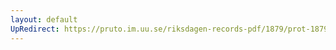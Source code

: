 ```yaml
---
layout: default
UpRedirect: https://pruto.im.uu.se/riksdagen-records-pdf/1879/prot-1879--ak--028.pdf
---
```

